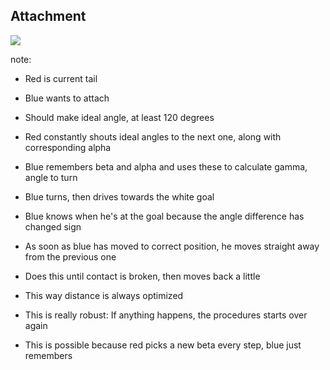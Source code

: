 ## Attachment

![](resources/angles.png)

note:
- Red is current tail
- Blue wants to attach
- Should make ideal angle, at least 120 degrees
- Red constantly shouts ideal angles to the next one, along with corresponding alpha
- Blue remembers beta and alpha and uses these to calculate gamma, angle to turn
- Blue turns, then drives towards the white goal
- Blue knows when he's at the goal because the angle difference has changed sign
- As soon as blue has moved to correct position,
  he moves straight away from the previous one
- Does this until contact is broken, then moves back a little
- This way distance is always optimized

- This is really robust: If anything happens, the procedures starts over again
- This is possible because red picks a new beta every step, blue just remembers 
